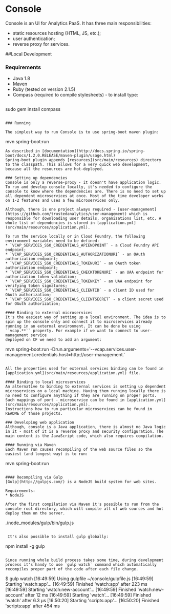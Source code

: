 Console
=======

Console is an UI for Analytics PaaS. It has three main responsibilities:

 * static resources hosting (HTML, JS, etc.);
 * user authentication;
 * reverse proxy for services.

##Local Development

### Requirements
* Java 1.8
* Maven
* Ruby (tested on version 2.1.5)
* Compass (required to compile stylesheets) - to install type:
  ```
sudo gem install compass
```

### Running

The simplest way to run Console is to use spring-boot maven plugin:

```
mvn spring-boot:run
```
As described in [documentation](http://docs.spring.io/spring-boot/docs/1.2.0.RELEASE/maven-plugin/usage.html)
Spring-boot plugin appends [resources](src/main/resources) directory to the classpath. This allows for a very quick web development, because all the resources are hot-deployed.  

### Setting up dependencies
Console is only a reverse-proxy - it doesn't have application logic. To run and develop console locally, it's needed to configure the console to know where the dependencies are. There is no need to set up all dependent microservices at once. Most of the time developer works on 1-2 features and uses a few microservices only. 

Although, there is one project always required - [user-management](https://github.com/trustedanalytics/user-management) which is responsible for downloading user details, organizations list, etc. A whole list of dependencies is stored in [application.yml](src/main/resources/application.yml).

To run the service locally or in Cloud Foundry, the following environment variables need to be defined:
* `VCAP_SERVICES_SSO_CREDENTIALS_APIENDPOINT` - a Cloud Foundry API endpoint;
* `VCAP_SERVICES_SSO_CREDENTIALS_AUTHORIZATIONURI` - an OAuth authorization endpoint;
* `VCAP_SERVICES_SSO_CREDENTIALS_TOKENURI` - an OAuth token authorization endpoint;
* `VCAP_SERVICES_SSO_CREDENTIALS_CHECKTOKENURI` - an UAA endpoint for authorization token validation;
* `VCAP_SERVICES_SSO_CREDENTIALS_TOKENKEY` - an UAA endpoint for verifying token signatures;
* `VCAP_SERVICES_SSO_CREDENTIALS_CLIENTID` - a client ID used for OAuth authorization;
* `VCAP_SERVICES_SSO_CREDENTIALS_CLIENTSECRET` - a client secret used for OAuth authorization;

#### Binding to external microservices
It's the easiest way of setting up a local environment. The idea is to spin up the console only and connect it to microservices already running in an external environment. It can be done be using ``vcap.**`` property. For example if we want to connect to user-management service
deployed on CF we need to add an argument:

```
mvn spring-boot:run -Drun.arguments='--vcap.services.user-management.credentials.host=http://user-management.<platform-url>'
```

All the properties used for external services binding can be found in [application.yml](src/main/resources/application.yml) file. 

#### Binding to local microservices
An alternative to binding to external services is setting up dependent microservices on a local machine. Having them running locally there is no need to configure anything if they are running on proper ports. Such mappings of port - microservice can be found in [application.yml](src/main/resources/application.yml).
Instructions how to run particular microservices can be found in README of those projects.

### Developing web application
Although, console is a Java application, there is almost no Java logic in it - most of it is a reverse proxy and security configuration. The main content is the JavaScript code, which also requires compilation.

#### Running via Maven
Each Maven run causes recompiling of the web source files so the easiest (and longest way) is to run:
```
mvn spring-boot:run
```

#### Recompiling via Gulp
[Gulp](http://gulpjs.com/) is a NodeJS build system for web sites.

Requirements:
* NodeJS

After the first compilation via Maven it's possible to run from the console root directory, which will compile all of web sources and hot deploy them on the server.
```
./node_modules/gulp/bin/gulp.js
```

 It's also possible to install gulp globally:
```
npm install -g gulp
```

Since running whole build process takes some time, during development process it's handy to use `gulp watch` command which automatically recompiles proper part of the code after each file change.
```
$ gulp watch
[16:49:59] Using gulpfile ~/console/gulpfile.js
[16:49:59] Starting 'watch:app'...
[16:49:59] Finished 'watch:app' after 223 ms
[16:49:59] Starting 'watch:new-account'...
[16:49:59] Finished 'watch:new-account' after 12 ms
[16:49:59] Starting 'watch'...
[16:49:59] Finished 'watch' after 6.3 μs
[16:50:20] Starting 'scripts:app'...
[16:50:20] Finished 'scripts:app' after 454 ms

```
